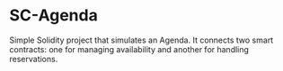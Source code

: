 # SC-Agenda
Simple Solidity project that simulates an Agenda. It connects two smart contracts: one for managing availability and another for handling reservations.
